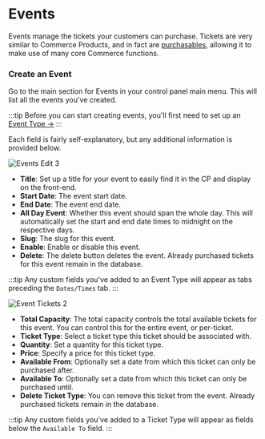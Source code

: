 # Events

Events manage the tickets your customers can purchase. Tickets are very similar to Commerce Products, and in fact are [purchasables](https://craftcommerce.com/docs/purchasables), allowing it to make use of many core Commerce functions.

### Create an Event

Go to the main section for Events in your control panel main menu. This will list all the events you've created.

:::tip
Before you can start creating events, you'll first need to set up an [Event Type →](docs:feature-tour/ticket-types)
:::

Each field is fairly self-explanatory, but any additional information is provided below.

![Events Edit 3](/docs/screenshots/events-edit-3.png)

- **Title**: Set up a title for your event to easily find it in the CP and display on the front-end.
- **Start Date**: The event start date.
- **End Date**: The event end date.
- **All Day Event**: Whether this event should span the whole day. This will automatically set the start and end date times to midnight on the respective days.
- **Slug**: The slug for this event.
- **Enable**: Enable or disable this event.
- **Delete**: The delete button deletes the event. Already purchased tickets for this event remain in the database.

:::tip
Any custom fields you've added to an Event Type will appear as tabs preceding the `Dates/Times` tab.
:::

![Event Tickets 2](/docs/screenshots/event-tickets-2.png)

- **Total Capacity**: The total capacity controls the total available tickets for this event. You can control this for the entire event, or per-ticket.
- **Ticket Type**: Select a ticket type this ticket should be associated with.
- **Quantity**: Set a quantity for this ticket type.
- **Price**: Specify a price for this ticket type.
- **Available From**: Optionally set a date from which this ticket can only be purchased after.
- **Available To**: Optionally set a date from which this ticket can only be purchased until.
- **Delete Ticket Type**: You can remove this ticket from the event. Already purchased tickets remain in the database.

:::tip
Any custom fields you've added to a Ticket Type will appear as fields below the `Available To` field.
:::